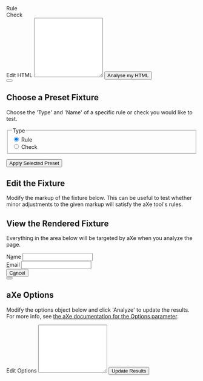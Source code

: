 

<div class="food dqpl-radio-group" role="radiogroup" aria-labelledby="pizza">

  <div class="dqpl-radio-wrap dqpl-flexr">
    <div class="dqpl-radio" role="radio" aria-labelledby="yes"></div>
    <div class="dqpl-label" id="yes">Rule</div>
  </div>
  <div class="dqpl-radio-wrap dqpl-flexr">
    <div class="dqpl-radio" role="radio" aria-labelledby="no"></div>
    <div class="dqpl-label" id="no">Check</div>
  </div>
</div>


<main class="grid">
<div>
	<link rel="stylesheet" href="/playground/assets/css/axe-panel.css" />
	<div id="axe-results-container"></div>
</div>
<div>
	<label id="edit-html-legend" for="markup">Edit HTML</label>
	<textarea class="prettyprint" id="markup" rows="10"></textarea>
	<button id="render">Analyse my HTML</button>
	<br/>
</div>
<div class="col-1-2">
	<button class="area-trigger" data-area="preset-area" data-text="Preset Fixtures"></button>
	<div class="hidden" id="preset-area">
		<h2>Choose a Preset Fixture</h2>
		<p>Choose the 'Type' and 'Name' of a specific rule or check you would like to test.</p>
			<div class="col-1-2">
				<fieldset>
					<legend>Type</legend>
						<div class="radio">
							<input id="rule-type" type="radio" name="type" value="rule" checked="true">
							<label for="rule-type">Rule</label></div>
					<div class="radio">
						<input id="check-type" type="radio" name="type" value="check">
						<label for="check-type">Check</label></div>
				</fieldset>
			</div>
	
</div>
	<p class="clear"></p>
	<button id="apply-preset">Apply Selected Preset</button>
	</div>
	<h2>Edit the Fixture</h2>
	<p> Modify the markup of the fixture below. This can be useful to test
whether minor adjustments to the given markup will satisfy the aXe
tool's rules.</p>

<h2>View the Rendered Fixture</h2>
<p>Everything in the area below will be targeted by aXe when you analyze the page.</p>
<div id="fixture">
		<div>
		  <label>
		    <span>N<u>a</u>me</span>
		    <input type="text" name="name" accesskey="a">
		  </label>
		</div>
		<div>
		  <label>
		    <span><u>E</u>mail</span>
		    <input type="email" name="email" accesskey="e">
		  </label>
		</div>
		<div>
		  <button accesskey="a">C<u>a</u>ncel</button>
		</div>
	</div>
	</div>
	<div class="col-1-2">
		<button class="area-trigger" data-area="options-area" data-text="aXe Options"></button>
			<div class="hidden" id="options-area">
				<h2>aXe Options</h2>
				<p> Modify the options object below and click 'Analyze' to update the results. For more info, see
				<a href="https://github.com/dequelabs/axe-core/blob/master/doc/API.md#b-options-parameter">the aXe documentation for the Options parameter</a>.</p>
				<label for="config-textarea">Edit Options</label>
				<textarea id="config-textarea" rows="8"></textarea>
				<button id="analyze">Update Results</button>
</div>

</main>

